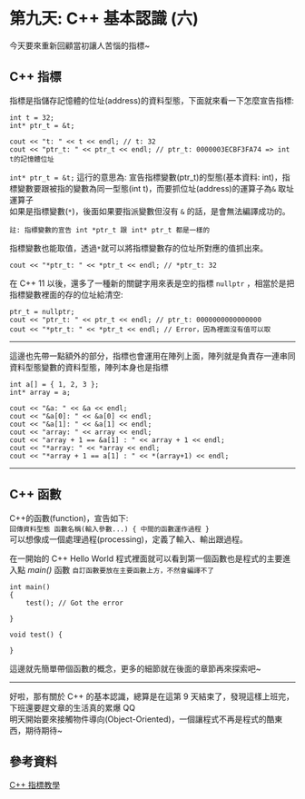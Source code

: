 # 第九天: C++ 基本認識 (六)

今天要來重新回顧當初讓人苦惱的指標~

## C++ 指標

指標是指儲存記憶體的位址(address)的資料型態，下面就來看一下怎麼宣告指標:

```
int t = 32;
int* ptr_t = &t;

cout << "t: " << t << endl; // t: 32
cout << "ptr_t: " << ptr_t << endl; // ptr_t: 0000003ECBF3FA74 => int t的記憶體位址
```

`int* ptr_t = &t;` 這行的意思為: 宣告指標變數(ptr_t)的型態(基本資料: int)，指標變數要跟被指的變數為同一型態(int t)，而要抓位址(address)的運算子為`&` 取址運算子  
如果是指標變數(`*`)，後面如果要指派變數但沒有 `&` 的話，是會無法編譯成功的。

`註: 指標變數的宣告 int *ptr_t 跟 int* ptr_t 都是一樣的`

指標變數也能取值，透過`*`就可以將指標變數存的位址所對應的值抓出來。

```
cout << "*ptr_t: " << *ptr_t << endl; // *ptr_t: 32
```

在 C++ 11 以後，還多了一種新的關鍵字用來表是空的指標 `nullptr` ，相當於是把指標變數裡面的存的位址給清空:

```
ptr_t = nullptr;
cout << "ptr_t: " << ptr_t << endl; // ptr_t: 0000000000000000
cout << "*ptr_t: " << *ptr_t << endl; // Error，因為裡面沒有值可以取
```

---

這邊也先帶一點額外的部分，指標也會運用在陣列上面，陣列就是負責存一連串同資料型態變數的資料型態，陣列本身也是指標

```
int a[] = { 1, 2, 3 };
int* array = a;

cout << "&a: " << &a << endl;
cout << "&a[0]: " << &a[0] << endl;
cout << "&a[1]: " << &a[1] << endl;
cout << "array: " << array << endl;
cout << "array + 1 == &a[1] : " << array + 1 << endl;
cout << "*array: " << *array << endl;
cout << "*array + 1 == a[1] : " << *(array+1) << endl;
```

---

## C++ 函數

C++的函數(function)，宣告如下:  
`回傳資料型態 函數名稱(輸入參數...) { 中間的函數運作過程 }`  
可以想像成一個處理過程(processing)，定義了輸入、輸出跟過程。

在一開始的 C++ Hello World 程式裡面就可以看到第一個函數也是程式的主要進入點 _main()_ 函數
`自訂函數要放在主要函數上方，不然會編譯不了`

```
int main()
{
    test(); // Got the error

}

void test() {

}
```

這邊就先簡單帶個函數的概念，更多的細節就在後面的章節再來探索吧~

---

好啦，那有關於 C++ 的基本認識，總算是在這第 9 天結束了，發現這樣上班完，下班還要趕文章的生活真的累爆 QQ  
明天開始要來接觸物件導向(Object-Oriented)，一個讓程式不再是程式的酷東西，期待期待~

## 參考資料

[C++ 指標教學](http://kaiching.org/pydoing/cpp/cpp-pointer.html)
